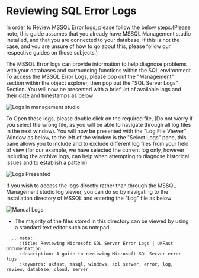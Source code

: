 # Reviewing SQL Error Logs

In order to Review MSSQL Error logs, please follow the below steps.(Please note, this guide assumes that you already have MSSQL Management studio installed, and that you are connected to your database, 
if this is not the case, and you are unsure of how to go about this, please follow our respective guides on those subjects.)

The MSSQL Error logs can provide information to help diagnose problems with your databases and surrounding functions within the SQL environment. 
To access the MSSQL Error Logs, please pop out the "Management" section within the object explorer, then pop out the "SQL Server Logs" Section. You will now be presented with a brief list of available logs and their date and timestamps as below

![Logs in management studio](Images/errorlogs/sqlserverlogs.PNG)

To Open these logs, please double click on the required file, (Do not worry if you select the wrong file, as you will be able to navigate through all log files in the next window).
You will now be presented with the "Log File Viewer" Window as below, to the left of the window is the "Select Logs" pane, this pane allows you to include and to exclude different log files from your field of view
(for our example, we have selected the current log only, however including the archive logs, can help when attempting to diagnose historical issues and to establish a pattern)

![Logs Presented](Images/errorlogs/logspresented.PNG)

If you wish to access the logs directly rather than through the MSSQL Management studio log viewer, you can do so by navigating to the installation directory of MSSQL and entering the "Log" file as below

![Manual Logs](Images/errorlogs/logsinexplorer.PNG)

* The majority of the files stored in this directory can be viewed by using a standard text editor such as notepad

```eval_rst
  .. meta::
     :title: Reviewing Microsoft SQL Server Error Logs | UKFast Documentation
     :description: A guide to reviewing Microsoft SQL Server error logs
     :keywords: ukfast, mssql, windows, sql server, error, log, review, database, cloud, server
